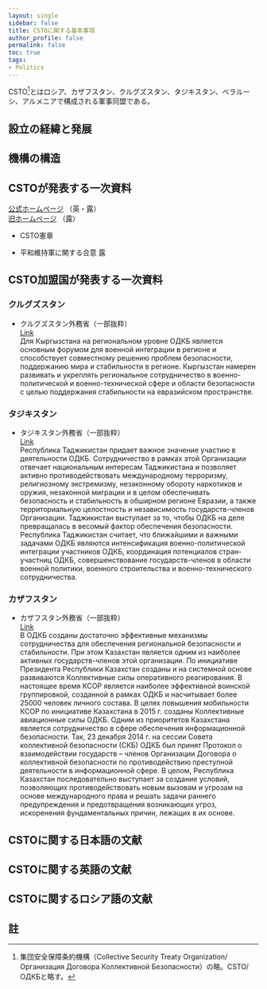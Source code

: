 ```yaml
---
layout: single
sidebar: false
title: CSTOに関する基本事項
author_profile: false
permalink: false
toc: true
tags:
- Politics
---
```


CSTO[^ryaku]とはロシア、カザフスタン、クルグズスタン、タジキスタン、ベラルーシ、アルメニアで構成される軍事同盟である。

## 設立の経緯と発展

## 機構の構造

## CSTOが発表する一次資料
<i class="fas fa-link"></i> <a href="https://en.odkb-csto.org/">公式ホームページ</a>  （英・露）<br>
<i class="fas fa-link"></i> <a href="http://www.odkb.gov.ru/a/c.htm">旧ホームページ</a>  （露）<br>

- CSTO憲章

- 平和維持軍に関する合意
露


## CSTO加盟国が発表する一次資料
### クルグズスタン
- クルグズスタン外務省（一部抜粋）<br>
<i class="fas fa-link"></i>  <a href="https://mfa.gov.kg/ru/osnovnoe-menyu/vneshnyaya-politika/mezhdunarodnye-organizacii/odkb/o-sotrudnichestve-kyrgyzskoy-respubliki-v-ramkah-odkb">Link</a><br>
Для Кыргызстана на региональном уровне ОДКБ является основным форумом для военной интеграции в регионе и способствует совместному решению проблем безопасности, поддержанию мира и стабильности в регионе. Кыргызстан намерен развивать и укреплять региональное сотрудничество в военно-политической и военно-технической сфере и области безопасности с целью поддержания стабильности на евразийском пространстве.

### タジキスタン
- タジキスタン外務省（一部抜粋）<br>
<i class="fas fa-link"></i>  <a href="https://mfa.tj/ru/main/view/147/tadzhikistan-i-organizatsiya-dogovora-o-kollektivnoi-bezopasnosti">Link</a><br>
Республика Таджикистан придает важное значение участию в деятельности ОДКБ. Сотрудничество в рамках этой Организации отвечает национальным интересам Таджикистана и позволяет активно противодействовать международному терроризму, религиозному экстремизму, незаконному обороту наркотиков и оружия, незаконной миграции и в целом обеспечивать безопасность и стабильность в обширном регионе Евразии, а также территориальную целостность и независимость государств-членов Организации. Таджикистан выступает за то, чтобы ОДКБ на деле превращалась в весомый фактор обеспечения безопасности.
Республика Таджикистан считает, что ближайшими и важными задачами ОДКБ являются интенсификация военно-политической интеграции участников ОДКБ, координация потенциалов стран-участниц ОДКБ, совершенствование государств-членов в области военной политики, военного строительства и военно-технического сотрудничества.

### カザフスタン
- カザフスタン外務省（一部抜粋）<br>
<i class="fas fa-link"></i>   <a href="https://www.kazembassy.ru/rus/sotrudnichestvo/mnogostoronnee_sotrudnichestvo/odkb/">Link</a><br>
В ОДКБ созданы достаточно эффективные механизмы сотрудничества для обеспечения региональной безопасности и стабильности. При этом Казахстан является одним из наиболее активных государств-членов этой организации. По инициативе Президента Республики Казахстан созданы и на системной основе развиваются Коллективные силы оперативного реагирования.
В настоящее время КСОР является наиболее эффективной воинской группировкой, созданной в рамках ОДКБ и насчитывает более 25000 человек личного состава. В целях повышения мобильности КСОР по инициативе Казахстана в 2015 г. созданы Коллективные авиационные силы ОДКБ.
Одним из приоритетов Казахстана является сотрудничество в сфере обеспечения информационной безопасности. Так, 23 декабря 2014 г. на сессии Совета коллективной безопасности (СКБ) ОДКБ был принят Протокол о взаимодействии государств – членов Организации Договора о коллективной безопасности по противодействию преступной деятельности в информационной сфере.
В целом, Республика Казахстан последовательно выступает за создание условий, позволяющих противодействовать новым вызовам и угрозам на основе международного права и решать задачи раннего предупреждения и предотвращения возникающих угроз, искоренения фундаментальных причин, лежащих в их основе.


## CSTOに関する日本語の文献

## CSTOに関する英語の文献

## CSTOに関するロシア語の文献

## 註
[^ryaku]: 集団安全保障条約機構（Collective Security Treaty Organization/Организация Договора Коллективной Безопасности）の略。CSTO/ОДКБと略す。
